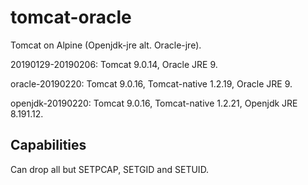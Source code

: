 # tomcat-oracle
Tomcat on Alpine (Openjdk-jre alt. Oracle-jre).

20190129-20190206: Tomcat 9.0.14, Oracle JRE 9.

oracle-20190220: Tomcat 9.0.16, Tomcat-native 1.2.19, Oracle JRE 9.

openjdk-20190220: Tomcat 9.0.16, Tomcat-native 1.2.21, Openjdk JRE 8.191.12.

## Capabilities
Can drop all but SETPCAP, SETGID and SETUID.
